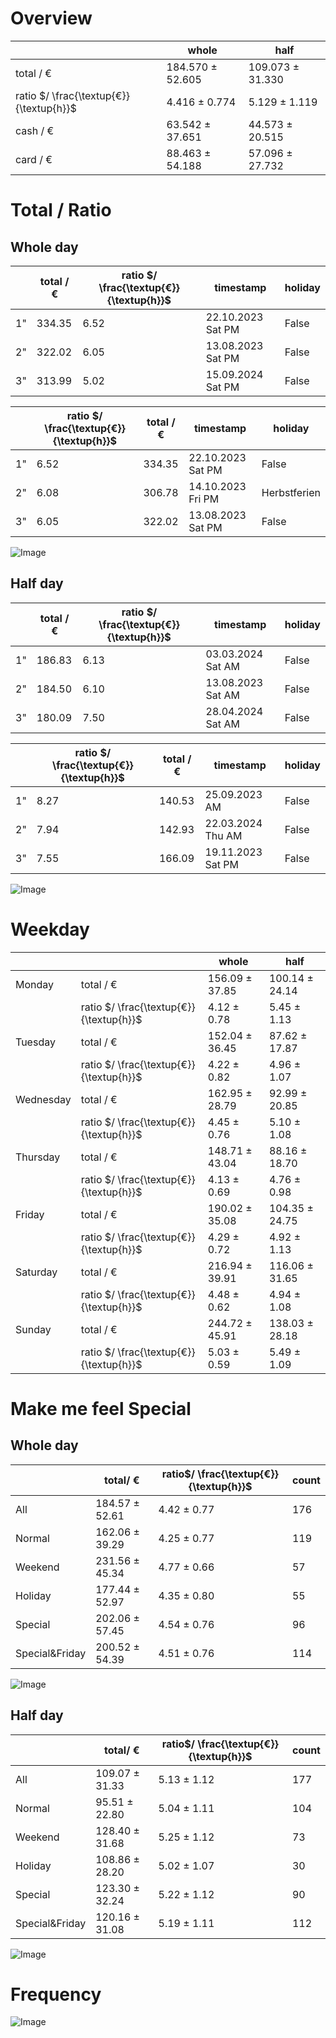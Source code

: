 # Overview  
|| whole | half |  
|---|---|---|  
|total $/$ €|184.570 $\pm$ 52.605|109.073 $\pm$ 31.330|  
|ratio $/ \frac{\textup{€}}{\textup{h}}$| 4.416 $\pm$  0.774| 5.129 $\pm$  1.119|  
|cash $/$ €|63.542 $\pm$ 37.651|44.573 $\pm$ 20.515|  
|card $/$ €|88.463 $\pm$ 54.188|57.096 $\pm$ 27.732|  
# Total / Ratio  
## Whole day  
||total $/$ €|ratio $/ \frac{\textup{€}}{\textup{h}}$|timestamp|holiday|  
|---|---|---|---|---|  
|1"|334.35|  6.52|22.10.2023 Sat PM|False|  
|2"|322.02|  6.05|13.08.2023 Sat PM|False|  
|3"|313.99|  5.02|15.09.2024 Sat PM|False|  
  
  
||ratio $/ \frac{\textup{€}}{\textup{h}}$|total $/$ €|timestamp|holiday|  
|---|---|---|---|---|  
|1"|  6.52|334.35|22.10.2023 Sat PM|False|  
|2"|  6.08|306.78|14.10.2023 Fri PM|Herbstferien|  
|3"|  6.05|322.02|13.08.2023 Sat PM|False|  
  
  
    
![Image](./png/total_ratio_whole.png)  
## Half day  
||total $/$ €|ratio $/ \frac{\textup{€}}{\textup{h}}$|timestamp|holiday|  
|---|---|---|---|---|  
|1"|186.83|  6.13|03.03.2024 Sat AM|False|  
|2"|184.50|  6.10|13.08.2023 Sat AM|False|  
|3"|180.09|  7.50|28.04.2024 Sat AM|False|  
  
  
||ratio $/ \frac{\textup{€}}{\textup{h}}$|total $/$ €|timestamp|holiday|  
|---|---|---|---|---|  
|1"|  8.27|140.53|25.09.2023  AM|False|  
|2"|  7.94|142.93|22.03.2024 Thu AM|False|  
|3"|  7.55|166.09|19.11.2023 Sat PM|False|  
  
  
    
![Image](./png/total_ratio_half.png)  
# Weekday  
|||whole|half|  
|---|---|---|---|  
|Monday|total $/$ €|156.09 $\pm$ 37.85|100.14 $\pm$ 24.14|  
||ratio $/ \frac{\textup{€}}{\textup{h}}$|  4.12 $\pm$  0.78|  5.45 $\pm$  1.13|  
|Tuesday|total $/$ €|152.04 $\pm$ 36.45| 87.62 $\pm$ 17.87|  
||ratio $/ \frac{\textup{€}}{\textup{h}}$|  4.22 $\pm$  0.82|  4.96 $\pm$  1.07|  
|Wednesday|total $/$ €|162.95 $\pm$ 28.79| 92.99 $\pm$ 20.85|  
||ratio $/ \frac{\textup{€}}{\textup{h}}$|  4.45 $\pm$  0.76|  5.10 $\pm$  1.08|  
|Thursday|total $/$ €|148.71 $\pm$ 43.04| 88.16 $\pm$ 18.70|  
||ratio $/ \frac{\textup{€}}{\textup{h}}$|  4.13 $\pm$  0.69|  4.76 $\pm$  0.98|  
|Friday|total $/$ €|190.02 $\pm$ 35.08|104.35 $\pm$ 24.75|  
||ratio $/ \frac{\textup{€}}{\textup{h}}$|  4.29 $\pm$  0.72|  4.92 $\pm$  1.13|  
|Saturday|total $/$ €|216.94 $\pm$ 39.91|116.06 $\pm$ 31.65|  
||ratio $/ \frac{\textup{€}}{\textup{h}}$|  4.48 $\pm$  0.62|  4.94 $\pm$  1.08|  
|Sunday|total $/$ €|244.72 $\pm$ 45.91|138.03 $\pm$ 28.18|  
||ratio $/ \frac{\textup{€}}{\textup{h}}$|  5.03 $\pm$  0.59|  5.49 $\pm$  1.09|  
# Make me feel Special  
## Whole day  
||total$/$ €|ratio$/ \frac{\textup{€}}{\textup{h}}$|count|  
|---|---|---|---|  
|All|184.57 $\pm$ 52.61|  4.42 $\pm$  0.77|176  
|Normal|162.06 $\pm$ 39.29|  4.25 $\pm$  0.77|119  
|Weekend|231.56 $\pm$ 45.34|  4.77 $\pm$  0.66|57  
|Holiday|177.44 $\pm$ 52.97|  4.35 $\pm$  0.80|55  
|Special|202.06 $\pm$ 57.45|  4.54 $\pm$  0.76|96  
|Special\&Friday|200.52 $\pm$ 54.39|  4.51 $\pm$  0.76|114  
    
![Image](./png/special_whole.png)  
## Half day  
||total$/$ €|ratio$/ \frac{\textup{€}}{\textup{h}}$|count|  
|---|---|---|---|  
|All|109.07 $\pm$ 31.33|  5.13 $\pm$  1.12|177  
|Normal| 95.51 $\pm$ 22.80|  5.04 $\pm$  1.11|104  
|Weekend|128.40 $\pm$ 31.68|  5.25 $\pm$  1.12|73  
|Holiday|108.86 $\pm$ 28.20|  5.02 $\pm$  1.07|30  
|Special|123.30 $\pm$ 32.24|  5.22 $\pm$  1.12|90  
|Special\&Friday|120.16 $\pm$ 31.08|  5.19 $\pm$  1.11|112  
    
![Image](./png/special_half.png)  
# Frequency  
    
![Image](./png/frequency.png)  
